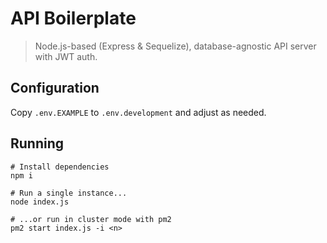 # API Boilerplate
> Node.js-based (Express & Sequelize), database-agnostic API server with JWT auth.

## Configuration

Copy ```.env.EXAMPLE``` to ```.env.development``` and adjust as needed.

## Running
```
# Install dependencies
npm i

# Run a single instance...
node index.js

# ...or run in cluster mode with pm2
pm2 start index.js -i <n>
```
